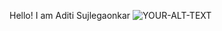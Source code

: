 Hello! I am Aditi Sujlegaonkar
<picture>
 <source media="(prefers-color-scheme: dark)" srcset="YOUR-DARKMODE-IMAGE">
 <source media="(prefers-color-scheme: light)" srcset="YOUR-LIGHTMODE-IMAGE">
 <img alt="YOUR-ALT-TEXT" src="https://media.giphy.com/media/sRFEa8lbeC7zbcIZZR/giphy.gif">
</picture>
